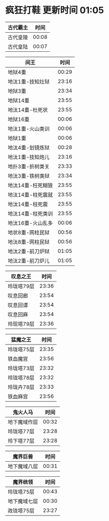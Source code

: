 # 疯狂打鞋 更新时间 01:05

| 古代霸主   | 时间    |
|--------|-------|
| 古代皇陵 | 00:08 |
| 古代皇陆 | 00:07 |

| 间王   | 时间    |
|--------|-------|
| 地狱4重 | 00:29 |
| 地汰1重-技知灶狱 | 23:16 |
| 地狱3重 | 23:34 |
| 地狱14重 | 23:55 |
| 地汰14重-杜死状 | 23:55 |
| 地狱16重 | 00:06 |
| 地汰1重-火山类训 | 00:06 |
| 地狱1重 | 00:06 |
| 地汰4重-划镜炼狱 | 00:28 |
| 地汰1重-技知炮儿 | 23:16 |
| 地扑3重-折树类关 | 23:33 |
| 地汰3重-铁树类狱 | 23:34 |
| 地汰14重-枉死糊狼 | 23:55 |
| 地汰14重-柱死震就 | 23:55 |
| 地汰14重-柱死震 | 23:55 |
| 地汰14重-柱死类训 | 23:55 |
| 地汰16重-火山乱多 | 00:06 |
| 地状8重-网柱民狱 | 00:56 |
| 地汰8重-网柱民狱 | 00:56 |
| 地汰2重-前刀炉狱 | 01:05 |
| 地汰2重-前刀炉儿 | 01:05 |

| 叹息之王   | 时间    |
|--------|-------|
| 玲珑塔79层 | 23:36 |
| 叹息回廊 | 23:54 |
| 叹息回谭 | 23:54 |
| 叹息回麻 | 23:54 |
| 玲现塔79层 | 23:36 |

| 猛魔之王   | 时间    |
|--------|-------|
| 玲珑塔75层 | 23:35 |
| 铁血魔宫 | 23:56 |
| 玲珑塔73层 | 23:32 |
| 玲珑塔78层 | 23:32 |
| 玲珑卉78层 | 23:33 |
| 铁血麻宫 | 23:56 |

| 鬼火人马   | 时间    |
|--------|-------|
| 地下魔域作层 | 00:32 |
| 玲珑塔77层 | 23:28 |
| 玲下塔77层 | 23:28 |

| 魔界巨兽   | 时间    |
|--------|-------|
| 地下魔域八层 | 00:31 |

| 魔界统领   | 时间    |
|--------|-------|
| 玲珑塔75层 | 00:43 |
| 地下魔域七层 | 00:30 |
| 政珑塔75层 | 23:27 |